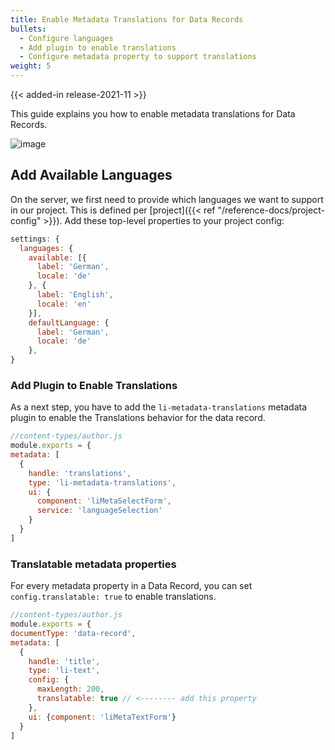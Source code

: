 ```yaml
---
title: Enable Metadata Translations for Data Records
bullets:
  - Configure languages
  - Add plugin to enable translations
  - Configure metadata property to support translations
weight: 5
---
```


{{< added-in release-2021-11 >}}

This guide explains you how to enable metadata translations for Data Records.

![image](https://user-images.githubusercontent.com/172394/135991690-d9b7bf2e-0b6d-44e9-a35d-e26f9c1b1b18.png)

## Add Available Languages

On the server, we first need to provide which languages we want to support in our project. This is defined per [project]({{< ref "/reference-docs/project-config" >}}). Add these top-level properties to your project config:

```js
settings: {
  languages: {
    available: [{
      label: 'German',
      locale: 'de'
    }, {
      label: 'English',
      locale: 'en'
    }],
    defaultLanguage: {
      label: 'German',
      locale: 'de'
    },
}
```

### Add Plugin to Enable Translations

As a next step, you have to add the `li-metadata-translations` metadata plugin to enable the Translations behavior for the data record.

```js
//content-types/author.js
module.exports = {
metadata: [
  {
    handle: 'translations',
    type: 'li-metadata-translations',
    ui: {
      component: 'liMetaSelectForm',
      service: 'languageSelection'
    }
  }
]
```

### Translatable metadata properties

For every metadata property in a Data Record, you can set `config.translatable: true` to enable translations.

```js
//content-types/author.js
module.exports = {
documentType: 'data-record',
metadata: [
  {
    handle: 'title',
    type: 'li-text',
    config: {
      maxLength: 200,
      translatable: true // <-------- add this property
    },
    ui: {component: 'liMetaTextForm'}
  }
]
```